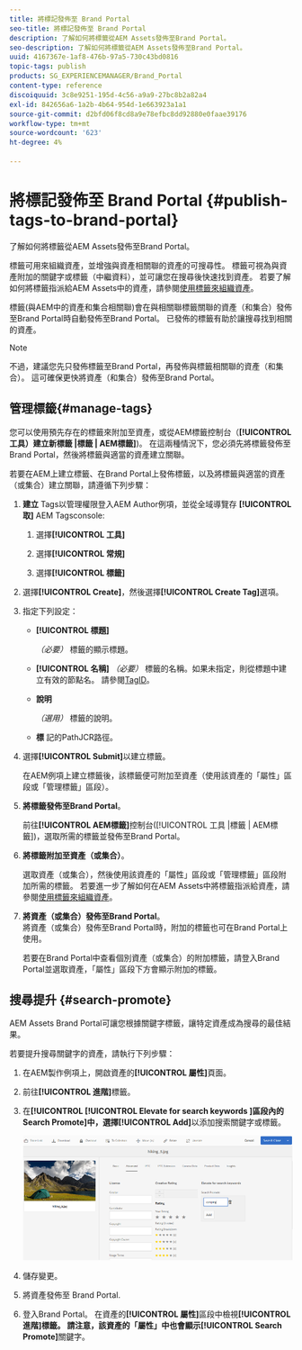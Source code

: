 ```yaml
---
title: 將標記發佈至 Brand Portal
seo-title: 將標記發佈至 Brand Portal
description: 了解如何將標籤從AEM Assets發佈至Brand Portal。
seo-description: 了解如何將標籤從AEM Assets發佈至Brand Portal。
uuid: 4167367e-1af8-476b-97a5-730c43bd0816
topic-tags: publish
products: SG_EXPERIENCEMANAGER/Brand_Portal
content-type: reference
discoiquuid: 3c8e9251-195d-4c56-a9a9-27bc8b2a82a4
exl-id: 842656a6-1a2b-4b64-954d-1e663923a1a1
source-git-commit: d2bfd06f8cd8a9e78efbc8dd92880e0faae39176
workflow-type: tm+mt
source-wordcount: '623'
ht-degree: 4%

---
```


# 將標記發佈至 Brand Portal {#publish-tags-to-brand-portal}

了解如何將標籤從AEM Assets發佈至Brand Portal。

標籤可用來組織資產，並增強與資產相關聯的資產的可搜尋性。 標籤可視為與資產附加的關鍵字或標籤（中繼資料），並可讓您在搜尋後快速找到資產。 若要了解如何將標籤指派給AEM Assets中的資產，請參閱[使用標籤來組織資產](https://helpx.adobe.com/experience-manager/6-5/assets/using/organize-assets.html#Usetagstoorganizeassets)。

標籤(與AEM中的資產和集合相關聯)會在與相關聯標籤關聯的資產（和集合）發佈至Brand Portal時自動發佈至Brand Portal。 已發佈的標籤有助於讓搜尋找到相關的資產。

>[!NOTE]
>
>不過，建議您先只發佈標籤至Brand Portal，再發佈與標籤相關聯的資產（和集合）。 這可確保更快將資產（和集合）發佈至Brand Portal。

## 管理標籤{#manage-tags}

您可以使用預先存在的標籤來附加至資產，或從AEM標籤控制台（**[!UICONTROL 工具）建立新標籤 |標籤 | AEM標籤]**)。 在這兩種情況下，您必須先將標籤發佈至Brand Portal，然後將標籤與適當的資產建立關聯。

若要在AEM上建立標籤、在Brand Portal上發佈標籤，以及將標籤與適當的資產（或集合）建立關聯，請遵循下列步驟：

1. **建立**
Tags以管理權限登入AEM Author例項，並從全域導覽存 **[!UICONTROL 取]** AEM Tagsconsole:

   1. 選擇&#x200B;**[!UICONTROL 工具]**

   1. 選擇&#x200B;**[!UICONTROL 常規]**

   1. 選擇&#x200B;**[!UICONTROL 標籤]**

1. 選擇&#x200B;**[!UICONTROL Create]**，然後選擇&#x200B;**[!UICONTROL Create Tag]**&#x200B;選項。
1. 指定下列設定：

   * **[!UICONTROL 標題]**

      *（必要）* 標籤的顯示標題。
   * **[!UICONTROL 名稱]**
      *（必要）* 標籤的名稱。如果未指定，則從標題中建立有效的節點名。 請參閱[TagID](https://helpx.adobe.com/experience-manager/6-5/sites/developing/using/framework.html#TagID)。
   * **說明**

      *（選用）* 標籤的說明。
   * **標**
記的PathJCR路徑。

1. 選擇&#x200B;**[!UICONTROL Submit]**&#x200B;以建立標籤。

   在AEM例項上建立標籤後，該標籤便可附加至資產（使用該資產的「屬性」區段或「管理標籤」區段）。

1. **將標籤發佈至Brand Portal**。

   前往&#x200B;**[!UICONTROL AEM標籤]**&#x200B;控制台([!UICONTROL 工具 |標籤 | AEM標籤])，選取所需的標籤並發佈至Brand Portal。

1. **將標籤附加至資產（或集合）**。

   選取資產（或集合），然後使用該資產的「屬性」區段或「管理標籤」區段附加所需的標籤。 若要進一步了解如何在AEM Assets中將標籤指派給資產，請參閱[使用標籤來組織資產](https://helpx.adobe.com/experience-manager/6-5/assets/using/organize-assets.html#Usetagstoorganizeassets)。

1. **將資產（或集合）發佈至Brand Portal**。\
   將資產（或集合）發佈至Brand Portal時，附加的標籤也可在Brand Portal上使用。

   若要在Brand Portal中查看個別資產（或集合）的附加標籤，請登入Brand Portal並選取資產，「屬性」區段下方會顯示附加的標籤。

## 搜尋提升 {#search-promote}

AEM Assets Brand Portal可讓您根據關鍵字標籤，讓特定資產成為搜尋的最佳結果。

若要提升搜尋關鍵字的資產，請執行下列步驟：

1. 在AEM製作例項上，開啟資產的&#x200B;**[!UICONTROL 屬性]**&#x200B;頁面。
1. 前往&#x200B;**[!UICONTROL 進階]**&#x200B;標籤。
1. 在&#x200B;**[!UICONTROL **[!UICONTROL  Elevate for search keywords ]**區段內的Search Promote]**&#x200B;中，選擇&#x200B;**[!UICONTROL Add]**&#x200B;以添加搜索關鍵字或標籤。

   ![](assets/search-promote.png)

1. 儲存變更。
1. 將資產發佈至 Brand Portal.
1. 登入Brand Portal。 在資產的&#x200B;**[!UICONTROL 屬性]**&#x200B;區段中檢視&#x200B;**[!UICONTROL 進階]**標籤。
請注意，該資產的「屬性」中也會顯示**[!UICONTROL Search Promote]**&#x200B;關鍵字。
